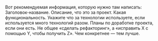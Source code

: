 Вот рекомендуемая информация, которую нужно там написать:
	Заголовок-название.
	Описание, что это за проект. Какая функциональность. Укажите что за технологии используете, если используется много технологий разом.
	Планы по доработке проекта, если они есть. Не общее «сделать рефакторинг», а «исправить X с помощью Y, чтобы получить Z». Чем конкретнее — тем лучше.
